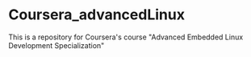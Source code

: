 # Coursera_advancedLinux
This is a repository for Coursera's course "Advanced Embedded Linux Development Specialization"

